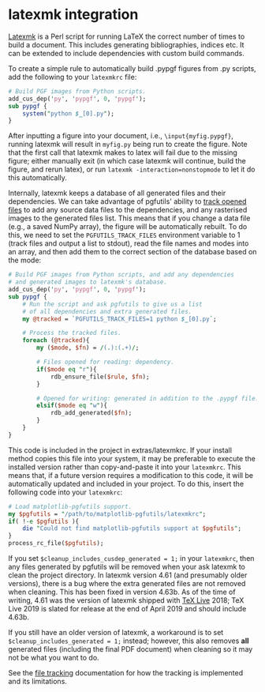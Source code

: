 latexmk integration
===================

[Latexmk][1] is a Perl script for running LaTeX the correct number of times to
build a document. This includes generating bibliographies, indices etc. It can
be extended to include dependencies with custom build commands.

To create a simple rule to automatically build .pypgf figures from .py scripts,
add the following to your `latexmkrc` file:

```perl
# Build PGF images from Python scripts.
add_cus_dep('py', 'pypgf', 0, 'pypgf');
sub pypgf {
    system("python $_[0].py");
}
```

After inputting a figure into your document, i.e., `\input{myfig.pypgf}`,
running latexmk will result in `myfig.py` being run to create the figure. Note
that the first call that latexmk makes to latex will fail due to the missing
figure; either manually exit (in which case latexmk will continue, build the
figure, and rerun latex), or run `latexmk -interaction=nonstopmode` to let it
do this automatically.

Internally, latexmk keeps a database of all generated files and their
dependencies. We can take advantage of pgfutils' ability to [track opened
files](file_tracking.md) to add any source data files to the dependencies, and
any rasterised images to the generated files list. This means that if you
change a data file (e.g., a saved NumPy array), the figure will be
automatically rebuilt. To do this, we need to set the `PGFUTILS_TRACK_FILES`
environment variable to 1 (track files and output a list to stdout), read the
file names and modes into an array, and then add them to the correct section of
the database based on the mode:

```perl
# Build PGF images from Python scripts, and add any dependencies
# and generated images to latexmk's database.
add_cus_dep('py', 'pypgf', 0, 'pypgf');
sub pypgf {
    # Run the script and ask pgfutils to give us a list
    # of all dependencies and extra generated files.
    my @tracked = `PGFUTILS_TRACK_FILES=1 python $_[0].py`;

    # Process the tracked files.
    foreach (@tracked){
        my ($mode, $fn) = /(.):(.+)/;

        # Files opened for reading: dependency.
        if($mode eq "r"){
            rdb_ensure_file($rule, $fn);
        }

        # Opened for writing: generated in addition to the .pypgf file.
        elsif($mode eq "w"){
            rdb_add_generated($fn);
        }
    }
}
```

This code is included in the project in extras/latexmkrc. If your install
method copies this file into your system, it may be preferable to execute the
installed version rather than copy-and-paste it into your `latexmkrc`. This
means that, if a future version requires a modification to this code, it will
be automatically updated and included in your project. To do this, insert the
following code into your `latexmkrc`:

```perl
# Load matplotlib-pgfutils support.
my $pgfutils = "/path/to/matplotlib-pgfutils/latexmkrc";
if( !-e $pgfutils ){
    die "Could not find matplotlib-pgfutils support at $pgfutils";
}
process_rc_file($pgfutils);
```

If you set `$cleanup_includes_cusdep_generated = 1;` in your `latexmkrc`, then
any files generated by pgfutils will be removed when your ask latexmk to clean
the project directory.  In latexmk version 4.61 (and presumably older
versions), there is a bug where the extra generated files are not removed when
cleaning.  This has been fixed in version 4.63b. As of the time of writing,
4.61 was the version of latexmk shipped with [TeX Live][2] 2018; TeX Live 2019
is slated for release at the end of April 2019 and should include 4.63b.

If you still have an older version of latexmk, a workaround is to set
`$cleanup_includes_generated = 1;` instead; however, this also removes **all**
generated files (including the final PDF document) when cleaning so it may not
be what you want to do.

See the [file tracking](file_tracking.md) documentation for how the tracking is
implemented and its limitations.

[1]: http://personal.psu.edu/jcc8/software/latexmk/
[2]: http://tug.org/texlive/
